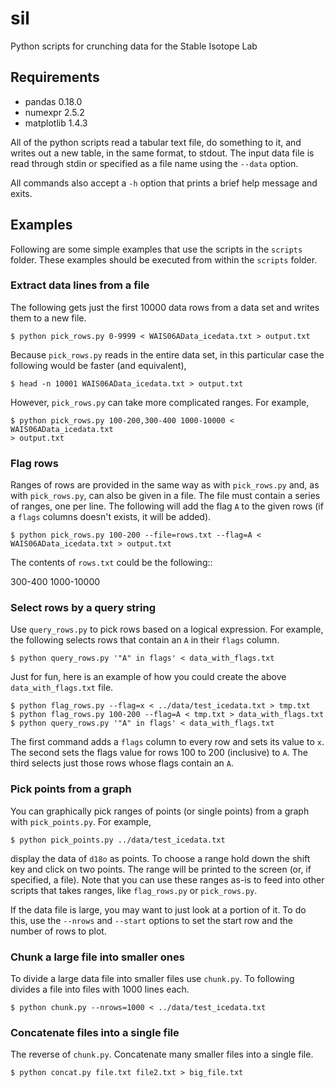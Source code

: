 # sil
Python scripts for crunching data for the Stable Isotope Lab

## Requirements

* pandas 0.18.0
* numexpr 2.5.2
* matplotlib 1.4.3

All of the python scripts read a tabular text file, do something to it, and
writes out a new table, in the same format, to stdout. The input data file is
read through stdin or specified as a file name using the `--data` option.

All commands also accept a `-h` option that prints a brief help message and
exits.

## Examples

Following are some simple examples that use the scripts in the `scripts` folder.
These examples should be executed from within the `scripts` folder.

### Extract data lines from a file

The following gets just the first 10000 data rows from a data set and
writes them to a new file.

    $ python pick_rows.py 0-9999 < WAIS06AData_icedata.txt > output.txt

Because `pick_rows.py` reads in the entire data set, in this particular case
the following would be faster (and equivalent),

    $ head -n 10001 WAIS06AData_icedata.txt > output.txt

However, `pick_rows.py` can take more complicated ranges. For example,

    $ python pick_rows.py 100-200,300-400 1000-10000 < WAIS06AData_icedata.txt
    > output.txt

### Flag rows

Ranges of rows are provided in the same way as with `pick_rows.py` and,
as with `pick_rows.py`, can also be given in a file. The file must contain
a series of ranges, one per line. The following will add the flag `A` to
the given rows (if a `flags` columns doesn't exists, it will be added).

    $ python pick_rows.py 100-200 --file=rows.txt --flag=A < WAIS06AData_icedata.txt > output.txt

The contents of `rows.txt` could be the following::

  300-400
  1000-10000

### Select rows by a query string

Use `query_rows.py` to pick rows based on a logical expression. For example,
the following selects rows that contain an `A` in their `flags` column.

    $ python query_rows.py '"A" in flags' < data_with_flags.txt

Just for fun, here is an example of how you could create the above
`data_with_flags.txt` file.

    $ python flag_rows.py --flag=x < ../data/test_icedata.txt > tmp.txt
    $ python flag_rows.py 100-200 --flag=A < tmp.txt > data_with_flags.txt
    $ python query_rows.py '"A" in flags' < data_with_flags.txt

The first command adds a `flags` column to every row and sets its value to `x`.
The second sets the flags value for rows 100 to 200 (inclusive) to `A`. The
third selects just those rows whose flags contain an `A`.

### Pick points from a graph

You can graphically pick ranges of points (or single points) from a graph with
`pick_points.py`. For example,

    $ python pick_points.py ../data/test_icedata.txt

display the data of `d18o` as points. To choose a range hold down the shift key
and click on two points. The range will be printed to the screen (or, if
specified, a file). Note that you can use these ranges as-is to feed into other
scripts that takes ranges, like `flag_rows.py` or `pick_rows.py`.

If the data file is large, you may want to just look at a portion of it. To do
this, use the `--nrows` and `--start` options to set the start row and the
number of rows to plot.

### Chunk a large file into smaller ones

To divide a large data file into smaller files use `chunk.py`. To following
divides a file into files with 1000 lines each.

    $ python chunk.py --nrows=1000 < ../data/test_icedata.txt

### Concatenate files into a single file

The reverse of `chunk.py`. Concatenate many smaller files into a single file.

    $ python concat.py file.txt file2.txt > big_file.txt
